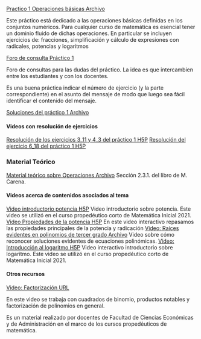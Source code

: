 [Practico 1 Operaciones básicas Archivo](https://eva.fing.edu.uy/mod/resource/view.php?id=201216)

Este práctico está dedicado a las operaciones básicas definidas en los conjuntos numéricos. Para cualquier curso de matemática es esencial tener un dominio fluido de dichas operaciones. En particular se incluyen ejercicios de: fracciones, simplificación y cálculo de expresiones con radicales, potencias y logaritmos

[Foro de consulta Práctico 1](https://eva.fing.edu.uy/mod/forum/view.php?id=218008)

Foro de consultas para las dudas del práctico. La idea es que intercambien entre los estudiantes y con los docentes.

Es una buena práctica indicar el número de ejercicio (y la parte correspondiente) en el asunto del mensaje de modo que luego sea fácil identificar el contenido del mensaje.

[Soluciones del práctico 1 Archivo](https://eva.fing.edu.uy/mod/resource/view.php?id=201220)
#### Videos con resolución de ejercicios 
[Resolución de los ejercicios 3_11 y 4_3 del práctico 1 H5P](https://eva.fing.edu.uy/mod/h5pactivity/view.php?id=215891)
[Resolución del ejercicio 6_18 del práctico 1 H5P](https://eva.fing.edu.uy/mod/h5pactivity/view.php?id=215892)

### Material Teórico
[Material teórico sobre Operaciones Archivo](https://eva.fing.edu.uy/mod/resource/view.php?id=201222)
Sección 2.3.1. del libro de M. Carena.  
#### Videos acerca de contenidos asociados al tema

[Video introductorio potencia H5P](https://eva.fing.edu.uy/mod/h5pactivity/view.php?id=215893)
Video introductorio sobre potencia. Este video se utilizó en el curso propedéutico corto de Matemática Inicial 2021.
[Video Propiedades de la potencia H5P](https://eva.fing.edu.uy/mod/h5pactivity/view.php?id=215895)
 En este video interactivo repasamos las propiedades principales de la potencia y radicación
[Video: Raíces evidentes en polinomios de tercer grado Archivo](https://eva.fing.edu.uy/mod/resource/view.php?id=201225)
Video sobre cómo reconocer soluciones evidentes de ecuaciones polinómicas.
[Vídeo: Introducción al logaritmo H5P](https://eva.fing.edu.uy/mod/h5pactivity/view.php?id=215896)
Video interactivo introductorio sobre logaritmo. Este video se utilizó en el curso propedéutico corto de Matemática Inicial 2021.  
#### Otros recursos
[Video: Factorización URL](https://eva.fing.edu.uy/mod/url/view.php?id=201228)

En este video se trabaja con cuadrados de binomio, productos notables y factorización de polinomios en general.

Es un material realizado por docentes de Facultad de Ciencias Económicas y de Administración en el marco de los cursos propedéuticos de matemática.